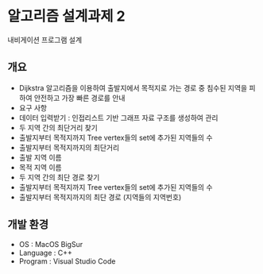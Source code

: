 # 알고리즘 설계과제 2
  내비게이션 프로그램 설계

## 개요
* Dijkstra 알고리즘을 이용하여 출발지에서 목적지로 가는 경로 중 침수된 지역을 피하여 안전하고 가장 빠른 경로를 안내
* 요구 사항
 * 데이터 입력받기 : 인접리스트 기반 그래프 자료 구조를 생성하여 관리
 * 두 지역 간의 최단거리 찾기
  * 출발지부터 목적지까지 Tree vertex들의 set에 추가된 지역들의 수
  * 출발지부터 목적지까지의 최단거리
  * 출발 지역 이름
  * 목적 지역 이름
 * 두 지역 간의 최단 경로 찾기
  * 출발지부터 목적지까지 Tree vertex들의 set에 추가된 지역들의 수
  * 출발지부터 목적지까지의 최단 경로 (지역들의 지역번호)

## 개발 환경
* OS : MacOS BigSur
* Language : C++
* Program : Visual Studio Code



